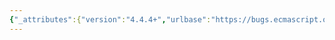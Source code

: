 ```yaml
---
{"_attributes":{"version":"4.4.4+","urlbase":"https://bugs.ecmascript.org/","maintainer":"dherman@mozilla.com"},"bug":{"bug_id":1335,"creation_ts":"2013-03-16 00:33:00 -0700","short_desc":"12.1: italic 'VarDeclaredNames'","delta_ts":"2013-05-14 18:13:56 -0700","product":"Draft for 6th Edition","component":"editorial issue","version":"Rev 14: March 8, 2013 Draft","rep_platform":"All","op_sys":"All","bug_status":"RESOLVED","resolution":"FIXED","priority":"Normal","bug_severity":"minor","everconfirmed":true,"reporter":{"uid":"jmdyck","name":"Michael Dyck"},"assigned_to":{"uid":"allen","name":"Allen Wirfs-Brock"},"long_desc":[{"commentid":3477,"comment_count":0,"who":{"uid":"jmdyck","name":"Michael Dyck"},"bug_when":"2013-03-16 00:33:34 -0700","thetext":"In 12.1 \"Block\",\nunder \"Static Semantics: TopLevelVarDeclaredNames\"\nrule 3 step 1 says:\n    Return VarDeclaredNames of Statement.\nwhere 'VarDeclaredNames' is in italics.\n\nChange it to an upright font."},{"commentid":3770,"comment_count":1,"who":{"uid":"allen","name":"Allen Wirfs-Brock"},"bug_when":"2013-05-12 14:42:46 -0700","thetext":"fixed in rev15 editor's draft"},{"commentid":3961,"comment_count":2,"who":{"uid":"allen","name":"Allen Wirfs-Brock"},"bug_when":"2013-05-14 18:13:56 -0700","thetext":"resolved in rev 15, May 14, 2013 draft"}]}}
---
```

